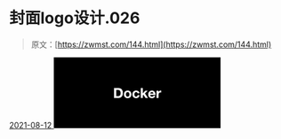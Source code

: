 <!--yml
category: 未分类
date: 0001-01-01 00:00:00
--->

# 封面logo设计.026

> 原文：[https://zwmst.com/144.html](https://zwmst.com/144.html)

   [ <time datetime="2021-08-12T09:21:28+08:00"> 2021-08-12 </time> ](https://zwmst.com/%e5%b0%81%e9%9d%a2logo%e8%ae%be%e8%ae%a1-026)  [![](img/44b4190ed11031ad73c97d2313973ba5.png)](https://zwmst.com/wp-content/uploads/2021/08/1628731288-725a3f3640834c8.jpeg)